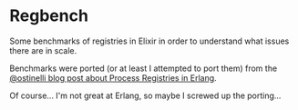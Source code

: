 # Regbench

Some benchmarks of registries in Elixir in order to understand what issues there are in scale.

Benchmarks were ported (or at least I attempted to port them) from the [@ostinelli blog post about Process Registries in Erlang](http://www.ostinelli.net/an-evaluation-of-erlang-global-process-registries-meet-syn/).

Of course... I'm not great at Erlang, so maybe I screwed up the porting...